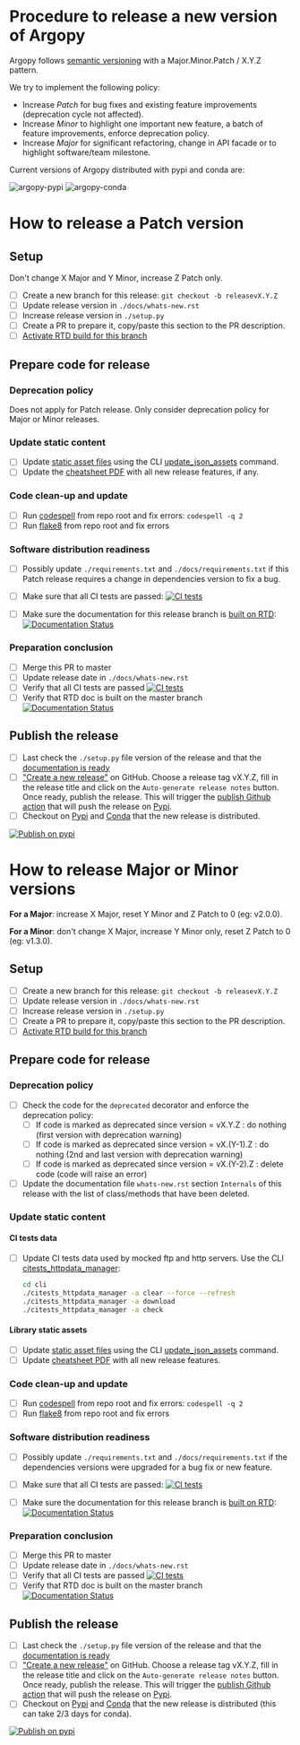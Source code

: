 # Procedure to release a new version of Argopy

Argopy follows [semantic versioning](https://en.wikipedia.org/wiki/Software_versioning) with a Major.Minor.Patch / X.Y.Z pattern. 

We try to implement the following policy:
- Increase *Patch* for bug fixes and existing feature improvements (deprecation cycle not affected).
- Increase *Minor* to highlight one important new feature, a batch of feature improvements, enforce deprecation policy.
- Increase *Major* for significant refactoring, change in API facade or to highlight software/team milestone.

Current versions of Argopy distributed with pypi and conda are:

![argopy-pypi](https://img.shields.io/pypi/v/argopy) ![argopy-conda](https://img.shields.io/conda/vn/conda-forge/argopy?logo=anaconda)

# How to release a Patch version

## Setup

Don't change X Major and Y Minor, increase Z Patch only.

- [ ] Create a new branch for this release: ``git checkout -b releasevX.Y.Z``
- [ ] Update release version in ``./docs/whats-new.rst``
- [ ] Increase release version in ``./setup.py``
- [ ] Create a PR to prepare it, copy/paste this section to the PR description.
- [ ] [Activate RTD build for this branch](https://app.readthedocs.org/dashboard/argopy/version/create/)

## Prepare code for release

### Deprecation policy
Does not apply for Patch release. Only consider deprecation policy for Major or Minor releases.

### Update static content
- [ ] Update [static asset files](https://github.com/euroargodev/argopy/tree/master/argopy/static/assets) using the CLI [update_json_assets](https://github.com/euroargodev/argopy/tree/master/argopy/cli/update_json_assets) command.
- [ ] Update the [cheatsheet PDF](https://github.com/euroargodev/argopy/blob/master/docs/_static/argopy-cheatsheet.pdf) with all new release features, if any.

### Code clean-up and update
- [ ] Run [codespell](https://github.com/codespell-project/codespell) from repo root and fix errors: ``codespell -q 2``
- [ ] Run [flake8](https://github.com/PyCQA/flake8) from repo root and fix errors

### Software distribution readiness
- [ ] Possibly update ``./requirements.txt`` and ``./docs/requirements.txt`` if this Patch release requires a change in dependencies version to fix a bug.
- [ ] Make sure that all CI tests are passed: [![CI tests](https://github.com/euroargodev/argopy/actions/workflows/pytests.yml/badge.svg?branch=releasevX.Y.Z)](https://github.com/euroargodev/argopy/actions/workflows/pytests.yml)
- [ ] Make sure the documentation for this release branch is [built on RTD](https://app.readthedocs.org/projects/argopy/builds/): [![Documentation Status](https://readthedocs.org/projects/argopy/badge/?version=releasevX.Y.Z)](https://argopy.readthedocs.io/en/releasevX.Y.Z)


### Preparation conclusion
- [ ] Merge this PR to master
- [ ] Update release date in ``./docs/whats-new.rst``
- [ ] Verify that all CI tests are passed [![CI tests](https://github.com/euroargodev/argopy/actions/workflows/pytests.yml/badge.svg?branch=master)](https://github.com/euroargodev/argopy/actions/workflows/pytests.yml) 
- [ ] Verify that RTD doc is built on the master branch [![Documentation Status](https://readthedocs.org/projects/argopy/badge/?version=latest)](https://argopy.readthedocs.io/en/latest)

## Publish the release
- [ ] Last check the ``./setup.py`` file version of the release and that the [documentation is ready](https://readthedocs.org/projects/argopy/builds/)
- [ ] ["Create a new release"](https://github.com/euroargodev/argopy/releases/new) on GitHub.
Choose a release tag vX.Y.Z, fill in the release title and click on the `Auto-generate release notes` button. Once ready, publish the release. This will trigger the [publish Github action](https://github.com/euroargodev/argopy/blob/master/.github/workflows/pythonpublish.yml) that will push the release on [Pypi](https://pypi.org/project/argopy/#history).
- [ ] Checkout on [Pypi](https://pypi.org/project/argopy/#history) and [Conda](https://github.com/conda-forge/argopy-feedstock/pulls) that the new release is distributed.

[![Publish on pypi](https://github.com/euroargodev/argopy/actions/workflows/pythonpublish.yml/badge.svg)](https://github.com/euroargodev/argopy/actions/workflows/pythonpublish.yml)

# How to release Major or Minor versions

**For a Major**: increase X Major, reset Y Minor and Z Patch to 0 (eg: v2.0.0).

**For a Minor**: don't change X Major, increase Y Minor only, reset Z Patch to 0 (eg: v1.3.0).

## Setup

- [ ] Create a new branch for this release: ``git checkout -b releasevX.Y.Z``
- [ ] Update release version in ``./docs/whats-new.rst``
- [ ] Increase release version in ``./setup.py``
- [ ] Create a PR to prepare it, copy/paste this section to the PR description.
- [ ] [Activate RTD build for this branch](https://app.readthedocs.org/dashboard/argopy/version/create/)

## Prepare code for release

### Deprecation policy
- [ ] Check the code for the ``deprecated`` decorator and enforce the deprecation policy:
  - [ ] If code is marked as deprecated since version = vX.Y.Z : do nothing (first version with deprecation warning)
  - [ ] If code is marked as deprecated since version = vX.(Y-1).Z : do nothing (2nd and last version with deprecation warning)
  - [ ] If code is marked as deprecated since version = vX.(Y-2).Z : delete code (code will raise an error)
- [ ] Update the documentation file ``whats-new.rst`` section `Internals` of this release with the list of class/methods that have been deleted.

### Update static content

#### CI tests data
- [ ] Update CI tests data used by mocked ftp and http servers. Use the CLI [citests_httpdata_manager](https://github.com/euroargodev/argopy/blob/master/cli/citests_httpdata_manager):
  ```bash
  cd cli
  ./citests_httpdata_manager -a clear --force --refresh
  ./citests_httpdata_manager -a download
  ./citests_httpdata_manager -a check
  ```
  
#### Library static assets
- [ ] Update [static asset files](https://github.com/euroargodev/argopy/tree/master/argopy/static/assets) using the CLI [update_json_assets](https://github.com/euroargodev/argopy/tree/master/argopy/cli/update_json_assets) command.
- [ ] Update [cheatsheet PDF](https://github.com/euroargodev/argopy/blob/master/docs/_static/argopy-cheatsheet.pdf) with all new release features.

### Code clean-up and update
- [ ] Run [codespell](https://github.com/codespell-project/codespell) from repo root and fix errors: ``codespell -q 2``
- [ ] Run [flake8](https://github.com/PyCQA/flake8) from repo root and fix errors

### Software distribution readiness
- [ ] Possibly update ``./requirements.txt`` and ``./docs/requirements.txt`` if the dependencies versions were upgraded for a bug fix or new feature.
- [ ] Make sure that all CI tests are passed: [![CI tests](https://github.com/euroargodev/argopy/actions/workflows/pytests.yml/badge.svg?branch=releasevX.Y.Z)](https://github.com/euroargodev/argopy/actions/workflows/pytests.yml)
- [ ] Make sure the documentation for this release branch is [built on RTD](https://app.readthedocs.org/projects/argopy/builds/): [![Documentation Status](https://readthedocs.org/projects/argopy/badge/?version=releasevX.Y.Z)](https://argopy.readthedocs.io/en/releasevX.Y.Z)


### Preparation conclusion
- [ ] Merge this PR to master
- [ ] Update release date in ``./docs/whats-new.rst``
- [ ] Verify that all CI tests are passed [![CI tests](https://github.com/euroargodev/argopy/actions/workflows/pytests.yml/badge.svg?branch=master)](https://github.com/euroargodev/argopy/actions/workflows/pytests.yml) 
- [ ] Verify that RTD doc is built on the master branch [![Documentation Status](https://readthedocs.org/projects/argopy/badge/?version=latest)](https://argopy.readthedocs.io/en/latest)

## Publish the release

- [ ] Last check the ``./setup.py`` file version of the release and that the [documentation is ready](https://readthedocs.org/projects/argopy/builds/)
- [ ] ["Create a new release"](https://github.com/euroargodev/argopy/releases/new) on GitHub.
Choose a release tag vX.Y.Z, fill in the release title and click on the `Auto-generate release notes` button. Once ready, publish the release. This will trigger the [publish Github action](https://github.com/euroargodev/argopy/blob/master/.github/workflows/pythonpublish.yml) that will push the release on [Pypi](https://pypi.org/project/argopy/#history).
- [ ] Checkout on [Pypi](https://pypi.org/project/argopy/#history) and [Conda](https://github.com/conda-forge/argopy-feedstock/pulls) that the new release is distributed (this can take 2/3 days for conda).

[![Publish on pypi](https://github.com/euroargodev/argopy/actions/workflows/pythonpublish.yml/badge.svg)](https://github.com/euroargodev/argopy/actions/workflows/pythonpublish.yml)